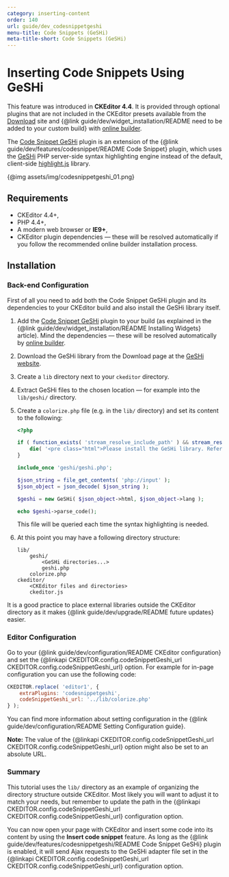 ```yaml
---
category: inserting-content
order: 140
url: guide/dev_codesnippetgeshi
menu-title: Code Snippets (GeSHi)
meta-title-short: Code Snippets (GeSHi)
---
```

<!--
Copyright (c) 2003-2018, CKSource - Frederico Knabben. All rights reserved.
For licensing, see LICENSE.md.
-->

# Inserting Code Snippets Using GeSHi

<info-box info=""> This feature was introduced in <strong>CKEditor 4.4</strong>. It is provided through optional plugins that are not included in the CKEditor presets available from the <a href="https://ckeditor.com/ckeditor-4/download/">Download</a> site and {@link guide/dev/widget_installation/README need to be added to your custom build} with <a href="https://ckeditor.com/cke4/builder">online builder</a>.
</info-box>

The [Code Snippet GeSHi](https://ckeditor.com/cke4/addon/codesnippetgeshi) plugin is an extension of the {@link guide/dev/features/codesnippet/README Code Snippet} plugin, which uses the [GeSHi](http://qbnz.com/highlighter/) PHP server-side syntax highlighting engine instead of the default, client-side [highlight.js](http://highlightjs.org) library.

{@img assets/img/codesnippetgeshi_01.png}

## Requirements

* CKEditor 4.4+,
* PHP 4.4+,
* A modern web browser or **IE9+**,
* CKEditor plugin dependencies &mdash; these will be resolved automatically if you follow the recommended online builder installation process.

## Installation

### Back-end Configuration

First of all you need to add both the Code Snippet GeSHi plugin and its dependencies to your CKEditor build and also install the GeSHi library itself.

1. Add the [Code Snippet GeSHi](https://ckeditor.com/cke4/addon/codesnippetgeshi) plugin to your build (as explained in the {@link guide/dev/widget_installation/README Installing Widgets} article). Mind the dependencies &mdash; these will be resolved automatically by [online builder](https://ckeditor.com/cke4/builder).
1. Download the GeSHi library from the Download page at the [GeSHi website](http://qbnz.com/highlighter).
1. Create a `lib` directory next to your `ckeditor` directory.
1. Extract GeSHi files to the chosen location &mdash; for example into the `lib/geshi/` directory.
1. Create a `colorize.php` file (e.g. in the `lib/` directory) and set its content to the following:

    ``` php
    <?php

    if ( function_exists( 'stream_resolve_include_path' ) && stream_resolve_include_path( 'geshi/geshi.php' ) === FALSE ) {
        die( '<pre class="html">Please install the GeSHi library. Refer to plugins/codesnippetgeshi/README.md for more information.' );
    }

    include_once 'geshi/geshi.php';

    $json_string = file_get_contents( 'php://input' );
    $json_object = json_decode( $json_string );

    $geshi = new GeSHi( $json_object->html, $json_object->lang );

    echo $geshi->parse_code();
    ```

    This file will be queried each time the syntax highlighting is needed.

1. At this point you may have a following directory structure:

    ```
    lib/
        geshi/
            <GeSHi directories...>
            geshi.php
        colorize.php
    ckeditor/
        <CKEditor files and directories>
        ckeditor.js
    ```

<info-box hint=""> It is a good practice to place external libraries outside the CKEditor directory as it makes {@link guide/dev/upgrade/README future updates} easier.
</info-box>

### Editor Configuration

Go to your {@link guide/dev/configuration/README CKEditor configuration} and set the {@linkapi CKEDITOR.config.codeSnippetGeshi_url CKEDITOR.config.codeSnippetGeshi_url} option. For example for in-page configuration you can use the following code:

``` js
CKEDITOR.replace( 'editor1', {
    extraPlugins: 'codesnippetgeshi',
    codeSnippetGeshi_url: '../lib/colorize.php'
} );
```

You can find more information about setting configuration in the {@link guide/dev/configuration/README Setting Configuration guide}.

**Note:** The value of the {@linkapi CKEDITOR.config.codeSnippetGeshi_url CKEDITOR.config.codeSnippetGeshi_url} option might also be set to an absolute URL.

### Summary

This tutorial uses the `lib/` directory as an example of organizing the directory structure outside CKEditor. Most likely you will want to adjust it to match your needs, but remember to update the path in the {@linkapi CKEDITOR.config.codeSnippetGeshi_url CKEDITOR.config.codeSnippetGeshi_url} configuration option.

You can now open your page with CKEditor and insert some code into its content by using the **Insert code snippet** feature. As long as the {@link guide/dev/features/codesnippetgeshi/README Code Snippet GeSHi} plugin is enabled, it will send Ajax requests to the GeSHi adapter file set in the {@linkapi CKEDITOR.config.codeSnippetGeshi_url CKEDITOR.config.codeSnippetGeshi_url} configuration option.
